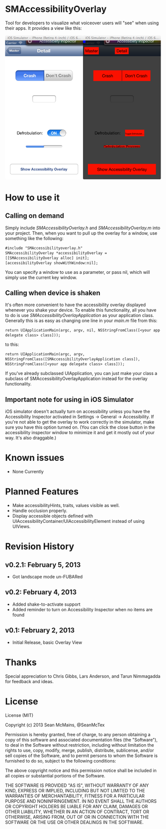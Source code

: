 SMAccessibilityOverlay
======================

Tool for developers to visualize what voiceover users will "see" when using their apps. It provides a view like this:

![Accessibility Overlay Screen Shot](accessibilityOverlay.png)


# How to use it

## Calling on demand

Simply include *SMAccessibilityOverlay.h* and *SMAccessibilityOverlay.m* into your project. Then, when you want to pull up the overlay for a window, use something like the following:

	#include "SMAccessibilityoverlay.h"
	SMAccessibilityOverlay *accessibilityOverlay = [[SMAccessibilityOverlay alloc] init];
	[accessibilityOverlay showWithWindow:nil];

You can specify a window to use as a parameter, or pass nil, which will simply use the current key window.

## Calling when device is shaken

It's often more convenient to have the accessibility overlay displayed whenever you shake your device. To enable this functionality, all you have to do is use *SMAccessibilityOverlayApplication* as your application class. Generally this is as easy as changing one line in your *main.m* file from this:

	return UIApplicationMain(argc, argv, nil, NSStringFromClass([<your app delegate class> class]));
    
to this:

	return UIApplicationMain(argc, argv, NSStringFromClass([SMAccessibilityOverlayApplication class]), NSStringFromClass([<your app delegate class> class]));
    
If you've already subclassed UIApplication, you can just make your class a subclass of SMAccessibilityOverlayApplication instead for the overlay functionality.

## Important note for using in iOS Simulator

iOS simulator doesn't actually turn on accessibility unless you have the Accessibility Inspector activated in Settings -> General -> Accessibility. If you're not able to get the overlay to work correctly in the simulator, make sure you have this option turned on. (You can click the close button in the accessibility inspector window to minimize it and get it mostly out of your way. It's also draggable.)

# Known issues

* None Currently

# Planned Features

* Make accessibilityHints, traits, values visible as well.
* Handle occlusion properly.
* Display accessible objects defined with UIAccessibilityContainer/UIAccessibilityElement instead of using UIViews.

# Revision History

## v0.2.1: February 5, 2013

* Got landscape mode un-FUBARed

## v0.2: February 4, 2013

* Added shake-to-activate support
* Added reminder to turn on Accessibility Inspector when no items are found

## v0.1: February 2, 2013

* Initial Release, basic Overlay View

# Thanks

Special appreciation to Chris Gibbs, Lars Anderson, and Tarun Nimmagadda for feedback and ideas.

# License

License (MIT)

Copyright (c) 2013 Sean McMains, @SeanMcTex

Permission is hereby granted, free of charge, to any person obtaining a copy of this software and associated documentation files (the "Software"), to deal in the Software without restriction, including without limitation the rights to use, copy, modify, merge, publish, distribute, sublicense, and/or sell copies of the Software, and to permit persons to whom the Software is furnished to do so, subject to the following conditions:

The above copyright notice and this permission notice shall be included in all copies or substantial portions of the Software.

THE SOFTWARE IS PROVIDED "AS IS", WITHOUT WARRANTY OF ANY KIND, EXPRESS OR IMPLIED, INCLUDING BUT NOT LIMITED TO THE WARRANTIES OF MERCHANTABILITY, FITNESS FOR A PARTICULAR PURPOSE AND NONINFRINGEMENT. IN NO EVENT SHALL THE AUTHORS OR COPYRIGHT HOLDERS BE LIABLE FOR ANY CLAIM, DAMAGES OR OTHER LIABILITY, WHETHER IN AN ACTION OF CONTRACT, TORT OR OTHERWISE, ARISING FROM, OUT OF OR IN CONNECTION WITH THE SOFTWARE OR THE USE OR OTHER DEALINGS IN THE SOFTWARE.